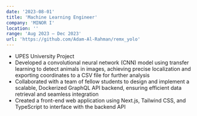```yaml
---
date: '2023-08-01'
title: 'Machine Learning Engineer'
company: 'MINOR I'
location: ''
range: 'Aug 2023 — Dec 2023'
url: 'https://github.com/Adam-Al-Rahman/remx_yolo'
---
```


- UPES University Project
- Developed a convolutional neural network CNN model using transfer learning to detect
  animals in images, achieving precise localization and exporting coordinates to a CSV file
  for further analysis
- Collaborated with a team of fellow students to design and implement a scalable, Dockerized
  GraphQL API backend, ensuring efficient data retrieval and seamless integration
- Created a front-end web application using Next.js, Tailwind CSS, and TypeScript to
  interface with the backend API
